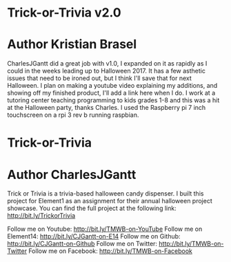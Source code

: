 # Trick-or-Trivia v2.0
# Author Kristian Brasel
CharlesJGantt did a great job with v1.0, I expanded on it as rapidly as I could in the weeks leading up to Halloween 2017. It has a few asthetic issues that need to be ironed out, but I think I'll save that for next Halloween. I plan on making a youtube video explaining my additions, and showing off my finished product, I'll add a link here when I do. I work at a tutoring center teaching programming to kids grades 1-8 and this was a hit at the Halloween party, thanks Charles.
I used the Raspberry pi 7 inch touchscreen on a rpi 3 rev b running raspbian. 


# Trick-or-Trivia
# Author CharlesJGantt
Trick or Trivia is a trivia-based halloween candy dispenser. I built this project for Element1 as an assignment for their annual halloween project showcase. You can find the full project at the following link: http://bit.ly/TrickorTrivia

Follow me on Youtube: http://bit.ly/TMWB-on-YouTube
Follow me on Element14: http://bit.ly/CJGantt-on-E14
Follow me on Github: http://bit.ly/CJGantt-on-Github
Follow me on Twitter: http://bit.ly/TMWB-on-Twitter
Follow me on Facebook: http://bit.ly/TMWB-on-Facebook
